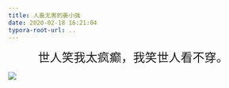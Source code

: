 ```yaml
---
title: 人畜无害的姜小强
date: 2020-02-18 16:21:04
typora-root-url: ..
---
```




<center><font size=5 face="黑体">世人笑我太疯癫，我笑世人看不穿。</font></center>


![](/assets/zhou.gif)